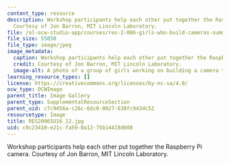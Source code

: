 ```yaml
---
content_type: resource
description: Workshop participants help each other put together the Raspberry Pi camera.
  Courtesy of Jon Barron, MIT Lincoln Laboratory.
file: /ol-ocw-studio-app/courses/res-2-006-girls-who-build-cameras-summer-2016/c8c23410e21cfa590a1275b14418d608_RES2006SU16_12.jpg
file_size: 55850
file_type: image/jpeg
image_metadata:
  caption: Workshop participants help each other put together the Raspberry Pi camera.
  credit: Courtesy of Jon Barron, MIT Lincoln Laboratory.
  image-alt: A photo of a group of girls working on building a camera together.
learning_resource_types: []
license: https://creativecommons.org/licenses/by-nc-sa/4.0/
ocw_type: OCWImage
parent_title: Image Gallery
parent_type: SupplementalResourceSection
parent_uid: c7c9456a-c26c-6dc0-0027-638fc943dc52
resourcetype: Image
title: RES2006SU16_12.jpg
uid: c8c23410-e21c-fa59-0a12-75b14418d608
---
```

Workshop participants help each other put together the Raspberry Pi camera. Courtesy of Jon Barron, MIT Lincoln Laboratory.